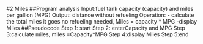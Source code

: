 #2 Miles 
##Program analysis
Input:fuel tank capacity (capacity) and miles per galllon (MPG)
Output: distance without refueling
Operation: - calculate the total miles it goes no refueling needed, Miles = capacity * MPG
-display Miles
##Pseudocode 
Step 1: start
Step 2: enterCapacity and MPG
 Step 3:calculate miles, miles =Capacity*MPG
Step 4:display Miles 
Step 5:end
